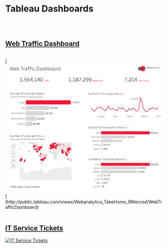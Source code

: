 # Tableau Dashboards

<br>
<br>

## [Web Traffic Dashboard](http://public.tableau.com/views/Webanalytics_TakeHome_RMerced/WebTrafficDashboard)
<br>
[<img alt="Data Dashboards" src="images/Data_Viz.jpeg?raw=true"/>](http://public.tableau.com/views/Webanalytics_TakeHome_RMerced/WebTrafficDashboard)           

<br>
<br>

## [IT Service Tickets](http://public.tableau.com/views/LogiComITServiceDeskTickets_16335238687230/ITServiceTickets)


<div class='tableauPlaceholder' id='viz1635036370091' style='position: relative'><noscript><a href='#'><img alt='IT Service Tickets ' src='https:&#47;&#47;public.tableau.com&#47;static&#47;images&#47;Lo&#47;LogiComITServiceDeskTickets_16335238687230&#47;ITServiceTickets&#47;1_rss.png' style='border: none' /></a></noscript><object class='tableauViz'  style='display:none;'><param name='host_url' value='https%3A%2F%2Fpublic.tableau.com%2F' /> <param name='embed_code_version' value='3' /> <param name='site_root' value='' /><param name='name' value='LogiComITServiceDeskTickets_16335238687230&#47;ITServiceTickets' /><param name='tabs' value='no' /><param name='toolbar' value='yes' /><param name='static_image' value='https:&#47;&#47;public.tableau.com&#47;static&#47;images&#47;Lo&#47;LogiComITServiceDeskTickets_16335238687230&#47;ITServiceTickets&#47;1.png' /> <param name='animate_transition' value='yes' /><param name='display_static_image' value='yes' /><param name='display_spinner' value='yes' /><param name='display_overlay' value='yes' /><param name='display_count' value='yes' /><param name='language' value='en-US' /></object></div>              

